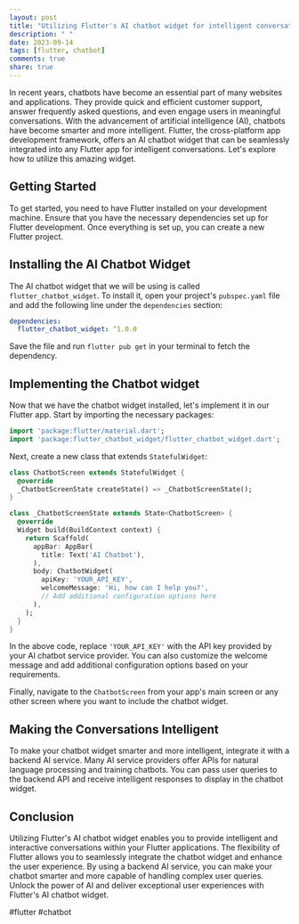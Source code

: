 ```yaml
---
layout: post
title: "Utilizing Flutter's AI chatbot widget for intelligent conversations"
description: " "
date: 2023-09-14
tags: [flutter, chatbot]
comments: true
share: true
---
```


In recent years, chatbots have become an essential part of many websites and applications. They provide quick and efficient customer support, answer frequently asked questions, and even engage users in meaningful conversations. With the advancement of artificial intelligence (AI), chatbots have become smarter and more intelligent. Flutter, the cross-platform app development framework, offers an AI chatbot widget that can be seamlessly integrated into any Flutter app for intelligent conversations. Let's explore how to utilize this amazing widget.

## Getting Started

To get started, you need to have Flutter installed on your development machine. Ensure that you have the necessary dependencies set up for Flutter development. Once everything is set up, you can create a new Flutter project.

## Installing the AI Chatbot Widget

The AI chatbot widget that we will be using is called `flutter_chatbot_widget`. To install it, open your project's `pubspec.yaml` file and add the following line under the `dependencies` section:

```yaml
dependencies:
  flutter_chatbot_widget: ^1.0.0
```

Save the file and run `flutter pub get` in your terminal to fetch the dependency.

## Implementing the Chatbot widget

Now that we have the chatbot widget installed, let's implement it in our Flutter app. Start by importing the necessary packages:

```dart
import 'package:flutter/material.dart';
import 'package:flutter_chatbot_widget/flutter_chatbot_widget.dart';
```

Next, create a new class that extends `StatefulWidget`:

```dart
class ChatbotScreen extends StatefulWidget {
  @override
  _ChatbotScreenState createState() => _ChatbotScreenState();
}

class _ChatbotScreenState extends State<ChatbotScreen> {
  @override
  Widget build(BuildContext context) {
    return Scaffold(
      appBar: AppBar(
        title: Text('AI Chatbot'),
      ),
      body: ChatbotWidget(
        apiKey: 'YOUR_API_KEY',
        welcomeMessage: 'Hi, how can I help you?',
        // Add additional configuration options here
      ),
    );
  }
}
```

In the above code, replace `'YOUR_API_KEY'` with the API key provided by your AI chatbot service provider. You can also customize the welcome message and add additional configuration options based on your requirements.

Finally, navigate to the `ChatbotScreen` from your app's main screen or any other screen where you want to include the chatbot widget.

## Making the Conversations Intelligent

To make your chatbot widget smarter and more intelligent, integrate it with a backend AI service. Many AI service providers offer APIs for natural language processing and training chatbots. You can pass user queries to the backend API and receive intelligent responses to display in the chatbot widget.

## Conclusion

Utilizing Flutter's AI chatbot widget enables you to provide intelligent and interactive conversations within your Flutter applications. The flexibility of Flutter allows you to seamlessly integrate the chatbot widget and enhance the user experience. By using a backend AI service, you can make your chatbot smarter and more capable of handling complex user queries. Unlock the power of AI and deliver exceptional user experiences with Flutter's AI chatbot widget.

#flutter #chatbot
